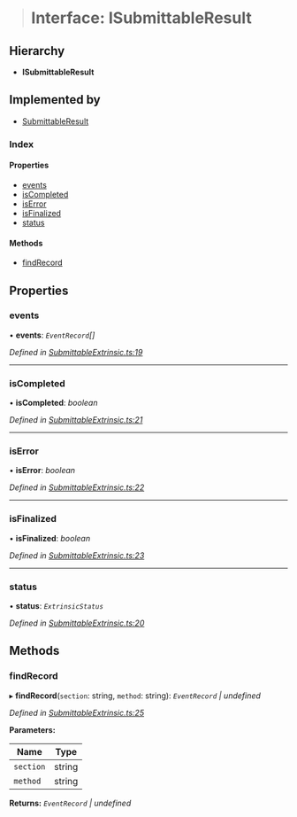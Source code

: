 > # Interface: ISubmittableResult

## Hierarchy

* **ISubmittableResult**

## Implemented by

* [SubmittableResult](../classes/_submittableextrinsic_.submittableresult.md)

### Index

#### Properties

* [events](_submittableextrinsic_.isubmittableresult.md#events)
* [isCompleted](_submittableextrinsic_.isubmittableresult.md#iscompleted)
* [isError](_submittableextrinsic_.isubmittableresult.md#iserror)
* [isFinalized](_submittableextrinsic_.isubmittableresult.md#isfinalized)
* [status](_submittableextrinsic_.isubmittableresult.md#status)

#### Methods

* [findRecord](_submittableextrinsic_.isubmittableresult.md#findrecord)

## Properties

###  events

• **events**: *`EventRecord`[]*

*Defined in [SubmittableExtrinsic.ts:19](https://github.com/polkadot-js/api/blob/ff69c43/packages/api/src/SubmittableExtrinsic.ts#L19)*

___

###  isCompleted

• **isCompleted**: *boolean*

*Defined in [SubmittableExtrinsic.ts:21](https://github.com/polkadot-js/api/blob/ff69c43/packages/api/src/SubmittableExtrinsic.ts#L21)*

___

###  isError

• **isError**: *boolean*

*Defined in [SubmittableExtrinsic.ts:22](https://github.com/polkadot-js/api/blob/ff69c43/packages/api/src/SubmittableExtrinsic.ts#L22)*

___

###  isFinalized

• **isFinalized**: *boolean*

*Defined in [SubmittableExtrinsic.ts:23](https://github.com/polkadot-js/api/blob/ff69c43/packages/api/src/SubmittableExtrinsic.ts#L23)*

___

###  status

• **status**: *`ExtrinsicStatus`*

*Defined in [SubmittableExtrinsic.ts:20](https://github.com/polkadot-js/api/blob/ff69c43/packages/api/src/SubmittableExtrinsic.ts#L20)*

## Methods

###  findRecord

▸ **findRecord**(`section`: string, `method`: string): *`EventRecord` | undefined*

*Defined in [SubmittableExtrinsic.ts:25](https://github.com/polkadot-js/api/blob/ff69c43/packages/api/src/SubmittableExtrinsic.ts#L25)*

**Parameters:**

Name | Type |
------ | ------ |
`section` | string |
`method` | string |

**Returns:** *`EventRecord` | undefined*